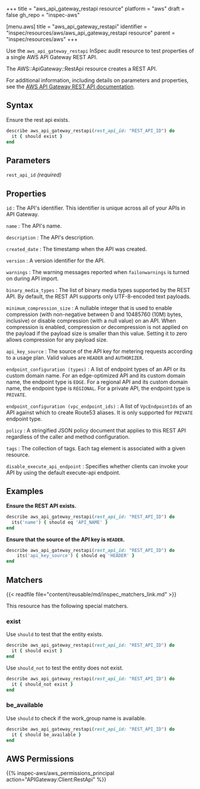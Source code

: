 +++
title = "aws_api_gateway_restapi resource"
platform = "aws"
draft = false
gh_repo = "inspec-aws"

[menu.aws]
title = "aws_api_gateway_restapi"
identifier = "inspec/resources/aws/aws_api_gateway_restapi resource"
parent = "inspec/resources/aws"
+++

Use the `aws_api_gateway_restapi` InSpec audit resource to test properties of a single AWS API Gateway REST API.

The AWS::ApiGateway::RestApi resource creates a REST API.

For additional information, including details on parameters and properties, see the [AWS API Gateway REST API documentation](https://docs.aws.amazon.com/AWSCloudFormation/latest/UserGuide/aws-resource-apigateway-restapi.html).

## Syntax

Ensure the rest api exists.

```ruby
describe aws_api_gateway_restapi(rest_api_id: "REST_API_ID") do
  it { should exist }
end
```

## Parameters

`rest_api_id` _(required)_

## Properties

`id`
: The API's identifier. This identifier is unique across all of your APIs in API Gateway.

`name`
: The API's name.

`description`
: The API's description.

`created_date`
: The timestamp when the API was created.

`version`
: A version identifier for the API.

`warnings`
: The warning messages reported when `failonwarnings` is turned on during API import.

`binary_media_types`
: The list of binary media types supported by the REST API. By default, the REST API supports only UTF-8-encoded text payloads.

`minimum_compression_size`
: A nullable integer that is used to enable compression (with non-negative between 0 and 10485760 (10M) bytes, inclusive) or disable compression (with a null value) on an API. When compression is enabled, compression or decompression is not applied on the payload if the payload size is smaller than this value. Setting it to zero allows compression for any payload size.

`api_key_source`
: The source of the API key for metering requests according to a usage plan. Valid values are `HEADER` and `AUTHORIZER`.

`endpoint_configuration (types)`
: A list of endpoint types of an API or its custom domain name. For an edge-optimized API and its custom domain name, the endpoint type is `EDGE`. For a regional API and its custom domain name, the endpoint type is `REGIONAL`. For a private API, the endpoint type is `PRIVATE`.

`endpoint_configuration (vpc_endpoint_ids)`
: A list of `VpcEndpointIds` of an API against which to create Route53 aliases. It is only supported for `PRIVATE` endpoint type.

`policy`
: A stringified JSON policy document that applies to this REST API regardless of the caller and method configuration.

`tags`
: The collection of tags. Each tag element is associated with a given resource.

`disable_execute_api_endpoint`
: Specifies whether clients can invoke your API by using the default execute-api endpoint.

## Examples

**Ensure the REST API exists.**

```ruby
describe aws_api_gateway_restapi(rest_api_id: "REST_API_ID") do
  its('name') { should eq 'API_NAME' }
end
```

**Ensure that the source of the API key is `HEADER`.**

```ruby
describe aws_api_gateway_restapi(rest_api_id: "REST_API_ID") do
    its('api_key_source') { should eq 'HEADER' }
end
```

## Matchers

{{< readfile file="content/reusable/md/inspec_matchers_link.md" >}}

This resource has the following special matchers.

### exist

Use `should` to test that the entity exists.

```ruby
describe aws_api_gateway_restapi(rest_api_id: "REST_API_ID") do
  it { should exist }
end
```

Use `should_not` to test the entity does not exist.

```ruby
describe aws_api_gateway_restapi(rest_api_id: "REST_API_ID") do
  it { should_not exist }
end
```

### be_available

Use `should` to check if the work_group name is available.

```ruby
describe aws_api_gateway_restapi(rest_api_id: "REST_API_ID") do
  it { should be_available }
end
```

## AWS Permissions

{{% inspec-aws/aws_permissions_principal action="APIGateway:Client:RestApi" %}}
